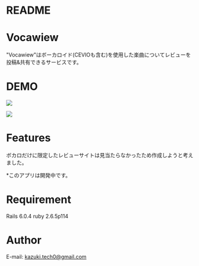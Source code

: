 # README

# Vocawiew
 
"Vocawiew"はボーカロイド(CEVIOも含む)を使用した楽曲についてレビューを投稿&共有できるサービスです。
 
# DEMO
 
![](https://i.gyazo.com/6d3330e51f2aa348b0a94e2309126255.png)

![](https://i.gyazo.com/14eb5ce152a349459c52da1f4129956b.png)
 
# Features
 
ボカロだけに限定したレビューサイトは見当たらなかったため作成しようと考えました。

*このアプリは開発中です。
 
# Requirement
 
Rails 6.0.4
ruby 2.6.5p114
 
# Author
 
E-mail: kazuki.tech0@gmail.com
